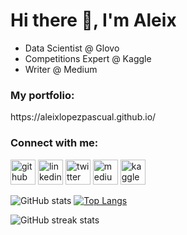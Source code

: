 # Hi there 👋, I'm Aleix

* Data Scientist @ Glovo
* Competitions Expert @ Kaggle
* Writer @ Medium

<h3 align="left">My portfolio:</h3>
https://aleixlopezpascual.github.io/

<h3 align="left">Connect with me:</h3>

[<img src='https://cdn.jsdelivr.net/npm/simple-icons@3.0.1/icons/github.svg' alt='github' height='40'>](https://github.com/aleixlopezpascual)  [<img src='https://cdn.jsdelivr.net/npm/simple-icons@3.0.1/icons/linkedin.svg' alt='linkedin' height='40'>](https://www.linkedin.com/in/aleixlopezpascual/)  [<img src='https://cdn.jsdelivr.net/npm/simple-icons@3.0.1/icons/twitter.svg' alt='twitter' height='40'>](https://twitter.com/aleixlopezp)  [<img src='https://cdn.jsdelivr.net/npm/simple-icons@3.0.1/icons/medium.svg' alt='medium' height='40'>](https://medium.com/@aleixlopez)  [<img src='https://cdn.jsdelivr.net/npm/simple-icons@3.0.1/icons/kaggle.svg' alt='kaggle' height='40'>](https://www.kaggle.com/aleixlopez)

![GitHub stats](https://github-readme-stats.vercel.app/api?username=aleixlopezpascual&show_icons=true&hide_border=true)
[![Top Langs](https://github-readme-stats.vercel.app/api/top-langs/?username=aleixlopezpascual&hide_border=true)](https://github.com/anuraghazra/github-readme-stats) 

![GitHub streak stats](https://github-readme-streak-stats.herokuapp.com/?user=aleixlopezpascual&hide_border=true)  

